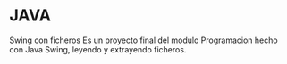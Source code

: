 # JAVA
Swing con ficheros
Es un proyecto final del modulo Programacion hecho con Java Swing, leyendo y extrayendo ficheros.
